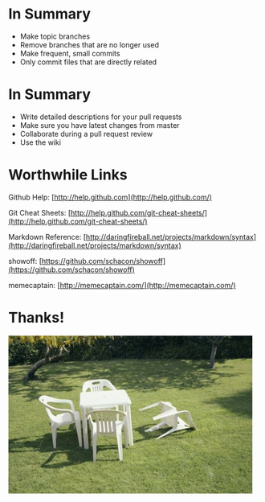 <!SLIDE smbullets incremental transition=cover>

# In Summary #

* Make topic branches
* Remove branches that are no longer used
* Make frequent, small commits
* Only commit files that are directly related

<!SLIDE smbullets incremental transition=uncover>

# In Summary #

* Write detailed descriptions for your pull requests
* Make sure you have latest changes from master
* Collaborate during a pull request review
* Use the wiki

<!SLIDE transition=cover>

# Worthwhile Links #

Github Help: [http://help.github.com](http://help.github.com/)

Git Cheat Sheets: [http://help.github.com/git-cheat-sheets/](http://help.github.com/git-cheat-sheets/)

Markdown Reference: [http://daringfireball.net/projects/markdown/syntax](http://daringfireball.net/projects/markdown/syntax)

showoff: [https://github.com/schacon/showoff](https://github.com/schacon/showoff)

memecaptain: [http://memecaptain.com/](http://memecaptain.com/)

<!SLIDE center transition=fade>

# Thanks! #

![thanks](dc_damage.jpg "Thanks!")
